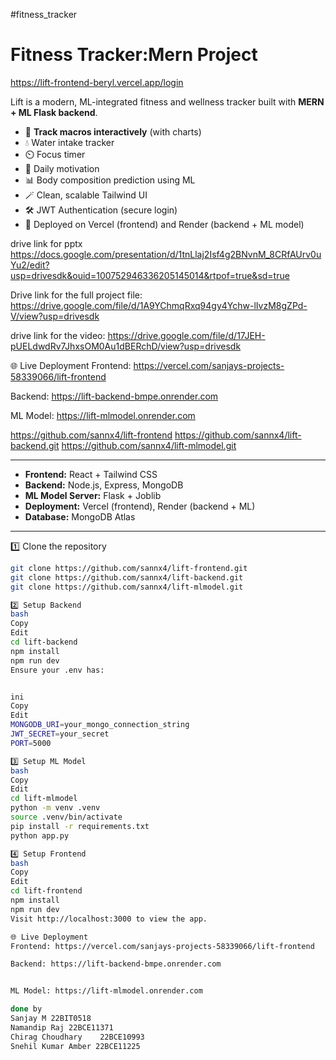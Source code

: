#fitness_tracker

# Fitness Tracker:Mern Project 
https://lift-frontend-beryl.vercel.app/login

Lift is a modern, ML-integrated fitness and wellness tracker built with **MERN + ML Flask backend**.

- 🌿 **Track macros interactively** (with charts)
- 💧 Water intake tracker
- ⏲️ Focus timer
- 🌟 Daily motivation
- 📊 Body composition prediction using ML
- 🪄 Clean, scalable Tailwind UI
- 🛠️ JWT Authentication (secure login)
- 🚀 Deployed on Vercel (frontend) and Render (backend + ML model)

drive link for pptx
https://docs.google.com/presentation/d/1tnLlaj2Isf4g2BNvnM_8CRfAUrv0uYu2/edit?usp=drivesdk&ouid=100752946336205145014&rtpof=true&sd=true

Drive link for the full project file:
https://drive.google.com/file/d/1A9YChmqRxq94gy4Ychw-lIvzM8gZPd-V/view?usp=drivesdk

drive link for the video:
https://drive.google.com/file/d/17JEH-pUELdwdRv7JhxsOM0Au1dBERchD/view?usp=drivesdk

🌐 Live Deployment
Frontend: https://vercel.com/sanjays-projects-58339066/lift-frontend

Backend: https://lift-backend-bmpe.onrender.com


ML Model: https://lift-mlmodel.onrender.com

https://github.com/sannx4/lift-frontend
https://github.com/sannx4/lift-backend.git
https://github.com/sannx4/lift-mlmodel.git

---


- **Frontend:** React + Tailwind CSS
- **Backend:** Node.js, Express, MongoDB
- **ML Model Server:** Flask + Joblib
- **Deployment:** Vercel (frontend), Render (backend + ML)
- **Database:** MongoDB Atlas

---
1️⃣ Clone the repository

```bash
git clone https://github.com/sannx4/lift-frontend.git
git clone https://github.com/sannx4/lift-backend.git
git clone https://github.com/sannx4/lift-mlmodel.git

2️⃣ Setup Backend
bash
Copy
Edit
cd lift-backend
npm install
npm run dev
Ensure your .env has:


ini
Copy
Edit
MONGODB_URI=your_mongo_connection_string
JWT_SECRET=your_secret
PORT=5000

3️⃣ Setup ML Model
bash
Copy
Edit
cd lift-mlmodel
python -m venv .venv
source .venv/bin/activate
pip install -r requirements.txt
python app.py

4️⃣ Setup Frontend
bash
Copy
Edit
cd lift-frontend
npm install
npm run dev
Visit http://localhost:3000 to view the app.

🌐 Live Deployment
Frontend: https://vercel.com/sanjays-projects-58339066/lift-frontend

Backend: https://lift-backend-bmpe.onrender.com


ML Model: https://lift-mlmodel.onrender.com

done by
Sanjay M 22BIT0518
Namandip Raj 22BCE11371
Chirag Choudhary	22BCE10993
Snehil Kumar Amber 22BCE11225
